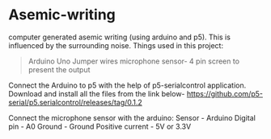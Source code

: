 # Asemic-writing
computer generated asemic writing (using arduino and p5). This is influenced by the surrounding noise.
Things used in this project:
> Arduino Uno
> Jumper wires
> microphone sensor- 4 pin
> screen to present the output

Connect the Arduino to p5 with the help of p5-serialcontrol application. Download and install all the files from the link below-
https://github.com/p5-serial/p5.serialcontrol/releases/tag/0.1.2

Connect the microphone sensor with the arduino:
Sensor - Arduino
Digital pin - A0
Ground - Ground
Positive current - 5V or 3.3V
